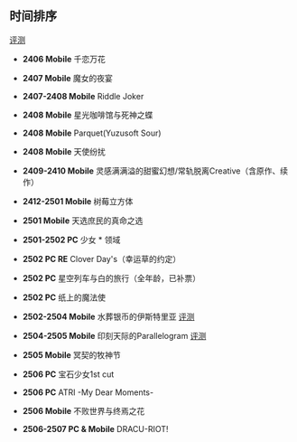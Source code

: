 ## 时间排序
[评测](https://github.com/FSF0912/GalgamePlay/wiki)

- **2406 Mobile** 千恋万花
- **2407 Mobile** 魔女的夜宴
- **2407-2408 Mobile** Riddle Joker
- **2408 Mobile** 星光咖啡馆与死神之蝶
- **2408 Mobile** Parquet(Yuzusoft Sour)
- **2408 Mobile** 天使纷扰

- **2409-2410 Mobile** 灵感满满溢的甜蜜幻想/常轨脱离Creative（含原作、续作）
- **2412-2501 Mobile** 树莓立方体
- **2501 Mobile** 天选庶民的真命之选

- **2501-2502 PC** 少女 * 领域
- **2502 PC RE** Clover Day's（幸运草的约定）
- **2502 PC** 星空列车与白的旅行（全年龄，已补票）

- **2502 PC** 纸上的魔法使
- **2502-2504 Mobile** 水葬银币的伊斯特里亚 [评测](https://github.com/FSF0912/GalgamePlay/wiki/UGUISU-KAGURA#%E6%B0%B4%E8%91%AC%E9%93%B6%E8%B4%A7%E7%9A%84%E4%BC%8A%E6%96%AF%E7%89%B9%E9%87%8C%E4%BA%9A)
- **2504-2505 Mobile** 印刻天际的Parallelogram [评测](https://github.com/FSF0912/GalgamePlay/wiki/UGUISU-KAGURA#%E5%8D%B0%E5%88%BB%E5%A4%A9%E9%99%85%E7%9A%84parallelogram)
- **2505 Mobile** 冥契的牧神节
- **2506 PC** 宝石少女1st cut
- **2506 PC** ATRI -My Dear Moments-
- **2506 Mobile** 不败世界与终焉之花
- **2506-2507 PC & Mobile** DRACU-RIOT!

